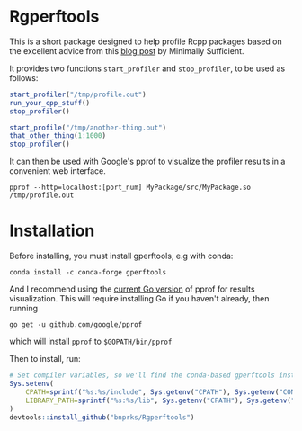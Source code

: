 # Rgperftools

This is a short package designed to help profile Rcpp packages based on the
excellent advice from this [blog post](http://minimallysufficient.github.io/r/programming/c++/2018/02/16/profiling-rcpp-packages.html) by Minimally Sufficient.

It provides two functions `start_profiler` and `stop_profiler`, to be used as follows:
```R
start_profiler("/tmp/profile.out")
run_your_cpp_stuff()
stop_profiler()

start_profile("/tmp/another-thing.out")
that_other_thing(1:1000)
stop_profiler()
```

It can then be used with Google's pprof to visualize the profiler results in a convenient web interface.
```
pprof --http=localhost:[port_num] MyPackage/src/MyPackage.so /tmp/profile.out
```

# Installation
Before installing, you must install gperftools, e.g with conda:
```
conda install -c conda-forge gperftools
```

And I recommend using the [current Go version](https://github.com/google/pprof) of pprof for results 
visualization. This will require installing Go if you haven't already, then running
```
go get -u github.com/google/pprof
```
which will install `pprof` to `$GOPATH/bin/pprof`

Then to install, run:
```R
# Set compiler variables, so we'll find the conda-based gperftools install
Sys.setenv(
    CPATH=sprintf("%s:%s/include", Sys.getenv("CPATH"), Sys.getenv("CONDA_PREFIX")),
    LIBRARY_PATH=sprintf("%s:%s/lib", Sys.getenv("CPATH"), Sys.getenv("CONDA_PREFIX"))
)
devtools::install_github("bnprks/Rgperftools")
```
